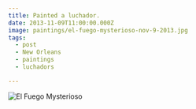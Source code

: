 ```yaml
---
title: Painted a luchador.
date: 2013-11-09T11:00:00.000Z
image: paintings/el-fuego-mysterioso-nov-9-2013.jpg
tags:
  - post 
  - New Orleans
  - paintings
  - luchadors

---
```


![El Fuego Mysterioso](/static/img/paintings/el-fuego-mysterioso-nov-9-2013.jpg)